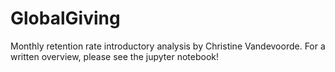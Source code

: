 # GlobalGiving

Monthly retention rate introductory analysis by Christine Vandevoorde. For a written overview, please see the jupyter notebook!
